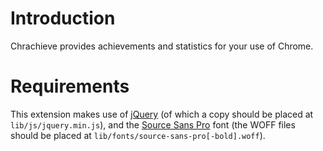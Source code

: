 Introduction
============

Chrachieve provides achievements and statistics for your use of Chrome.


Requirements
============

This extension makes use of [jQuery](http://jquery.com) (of which a copy should be placed at `lib/js/jquery.min.js`), and the [Source Sans Pro](http://sourceforge.net/adobe/sourcesans/) font (the WOFF files should be placed at `lib/fonts/source-sans-pro[-bold].woff`).
